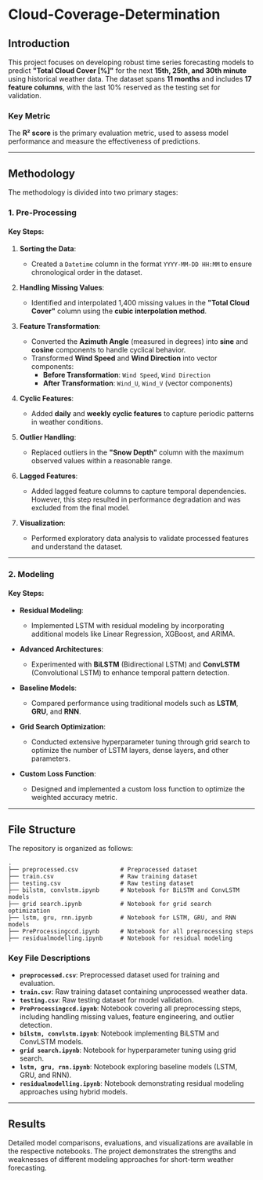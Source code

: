 # Cloud-Coverage-Determination

## Introduction

This project focuses on developing robust time series forecasting models to predict **"Total Cloud Cover [%]"** for the next **15th, 25th, and 30th minute** using historical weather data. The dataset spans **11 months** and includes **17 feature columns**, with the last 10% reserved as the testing set for validation.

### Key Metric

The **R² score** is the primary evaluation metric, used to assess model performance and measure the effectiveness of predictions.

---

## Methodology

The methodology is divided into two primary stages:

### 1. Pre-Processing

#### Key Steps:

1. **Sorting the Data**:

   - Created a `Datetime` column in the format `YYYY-MM-DD HH:MM` to ensure chronological order in the dataset.

2. **Handling Missing Values**:

   - Identified and interpolated 1,400 missing values in the **"Total Cloud Cover"** column using the **cubic interpolation method**.

3. **Feature Transformation**:

   - Converted the **Azimuth Angle** (measured in degrees) into **sine** and **cosine** components to handle cyclical behavior.
   - Transformed **Wind Speed** and **Wind Direction** into vector components:
     - **Before Transformation**: `Wind Speed`, `Wind Direction`
     - **After Transformation**: `Wind_U`, `Wind_V` (vector components)

4. **Cyclic Features**:

   - Added **daily** and **weekly cyclic features** to capture periodic patterns in weather conditions.

5. **Outlier Handling**:

   - Replaced outliers in the **"Snow Depth"** column with the maximum observed values within a reasonable range.

6. **Lagged Features**:

   - Added lagged feature columns to capture temporal dependencies. However, this step resulted in performance degradation and was excluded from the final model.

7. **Visualization**:

   - Performed exploratory data analysis to validate processed features and understand the dataset.

---

### 2. Modeling

#### Key Steps:

- **Residual Modeling**:

  - Implemented LSTM with residual modeling by incorporating additional models like Linear Regression, XGBoost, and ARIMA.

- **Advanced Architectures**:

  - Experimented with **BiLSTM** (Bidirectional LSTM) and **ConvLSTM** (Convolutional LSTM) to enhance temporal pattern detection.

- **Baseline Models**:

  - Compared performance using traditional models such as **LSTM**, **GRU**, and **RNN**.

- **Grid Search Optimization**:

  - Conducted extensive hyperparameter tuning through grid search to optimize the number of LSTM layers, dense layers, and other parameters.

- **Custom Loss Function**:

  - Designed and implemented a custom loss function to optimize the weighted accuracy metric.

---

## File Structure

The repository is organized as follows:

```plaintext
.
├── preprocessed.csv            # Preprocessed dataset
├── train.csv                   # Raw training dataset
├── testing.csv                 # Raw testing dataset
├── bilstm, convlstm.ipynb      # Notebook for BiLSTM and ConvLSTM models
├── grid search.ipynb           # Notebook for grid search optimization
├── lstm, gru, rnn.ipynb        # Notebook for LSTM, GRU, and RNN models
├── PreProcessingccd.ipynb      # Notebook for all preprocessing steps
├── residualmodelling.ipynb     # Notebook for residual modeling
```

### Key File Descriptions

- **`preprocessed.csv`**: Preprocessed dataset used for training and evaluation.
- **`train.csv`**: Raw training dataset containing unprocessed weather data.
- **`testing.csv`**: Raw testing dataset for model validation.
- **`PreProcessingccd.ipynb`**: Notebook covering all preprocessing steps, including handling missing values, feature engineering, and outlier detection.
- **`bilstm, convlstm.ipynb`**: Notebook implementing BiLSTM and ConvLSTM models.
- **`grid search.ipynb`**: Notebook for hyperparameter tuning using grid search.
- **`lstm, gru, rnn.ipynb`**: Notebook exploring baseline models (LSTM, GRU, and RNN).
- **`residualmodelling.ipynb`**: Notebook demonstrating residual modeling approaches using hybrid models.

---

## Results

Detailed model comparisons, evaluations, and visualizations are available in the respective notebooks. The project demonstrates the strengths and weaknesses of different modeling approaches for short-term weather forecasting.


